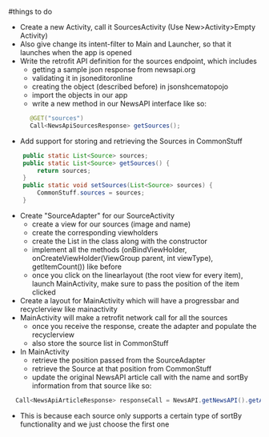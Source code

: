 #things to do

- Create a new Activity, call it SourcesActivity (Use New>Activity>Empty Activity)
- Also give change its intent-filter to Main and Launcher, so that it launches when the app is opened
- Write the retrofit API definition for the sources endpoint, which includes
  - getting a sample json response from newsapi.org
  - validating it in jsoneditoronline
  - creating the object (described before) in jsonshcematopojo
  - import the objects in our app
  - write a new method in our NewsAPI interface like so:
```java
      @GET("sources")
      Call<NewsApiSourcesResponse> getSources();
```
- Add support for storing and retrieving the Sources in CommonStuff
```java
    public static List<Source> sources;
    public static List<Source> getSources() {
        return sources;
    }
    public static void setSources(List<Source> sources) {
        CommonStuff.sources = sources;
    }
```
- Create "SourceAdapter" for our SourceActivity
  - create a view for our sources (image and name)
  - create the corresponding viewholders
  - create the List<Source> in the class along with the constructor
  - implement all the methods (onBindViewHolder, onCreateViewHolder(ViewGroup parent, int viewType), getItemCount()) like before
  - once you click on the linearlayout (the root view for every item), launch MainActivity, make sure to pass the position of the item clicked
- Create a layout for MainActivity which will have a progressbar and recyclerview like mainactivity
- MainActivity will make a retrofit network call for all the sources
  - once you receive the response, create the adapter and populate the recyclerview
  - also store the source list in CommonStuff
- In MainActivity
  - retrieve the position passed from the SourceAdapter
  - retrieve the Source at that position from CommonStuff
  - update the original NewsAPI article call with the name and sortBy information from that source like so:
```java
  Call<NewsApiArticleResponse> responseCall = NewsAPI.getNewsAPI().getArticles(source.getId(), source.getSortBysAvailable().get(0));
```
  - This is because each source only supports a certain type of sortBy functionality and we just choose the first one
